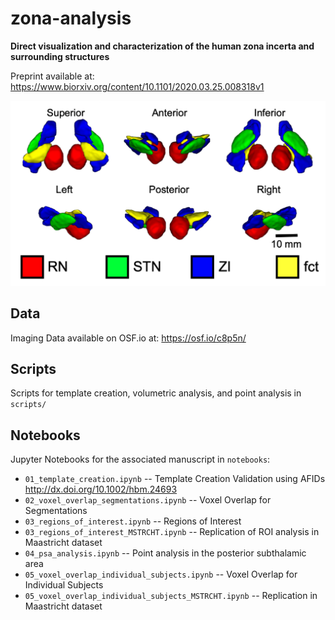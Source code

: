 # zona-analysis

**Direct visualization and characterization of the human zona incerta and surrounding structures**

Preprint available at: https://www.biorxiv.org/content/10.1101/2020.03.25.008318v1

![image](figures/3DSlicer_cZI/3DSlicer_cZI_all.png)

## Data

Imaging Data available on OSF.io at: https://osf.io/c8p5n/

## Scripts

Scripts for template creation, volumetric analysis, and point analysis in `scripts/`

## Notebooks

Jupyter Notebooks for the associated manuscript in `notebooks`:

  * `01_template_creation.ipynb` -- Template Creation Validation using AFIDs http://dx.doi.org/10.1002/hbm.24693 
  * `02_voxel_overlap_segmentations.ipynb` -- Voxel Overlap for Segmentations
  * `03_regions_of_interest.ipynb` -- Regions of Interest
  * `03_regions_of_interest_MSTRCHT.ipynb` -- Replication of ROI analysis in Maastricht dataset
  * `04_psa_analysis.ipynb` -- Point analysis in the posterior subthalamic area
  * `05_voxel_overlap_individual_subjects.ipynb` -- Voxel Overlap for Individual Subjects
  * `05_voxel_overlap_individual_subjects_MSTRCHT.ipynb` -- Replication in Maastricht dataset
